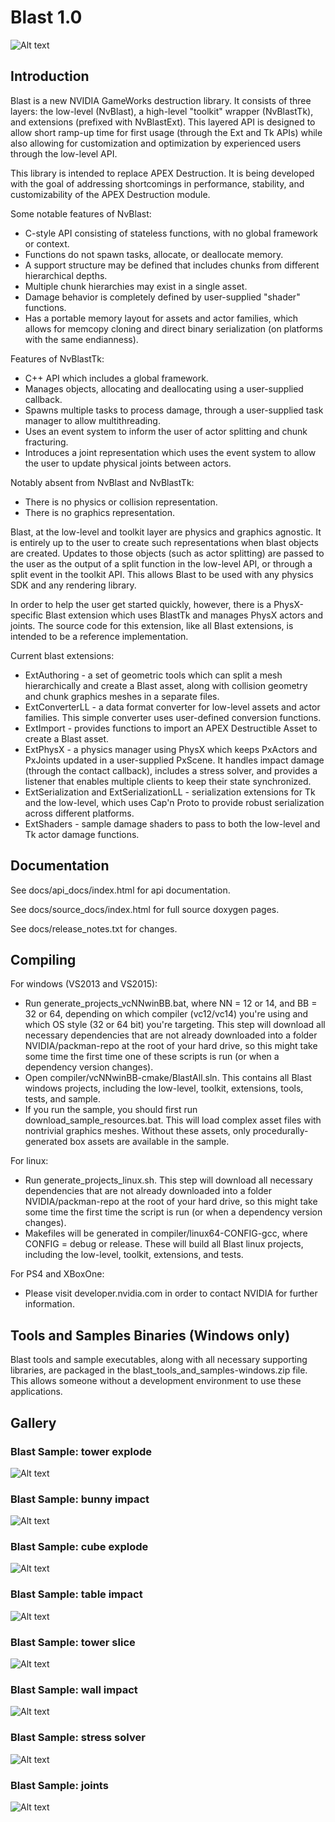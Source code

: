 Blast 1.0
=========

![Alt text](/images/blast.png?raw=true "Blast Intro")

Introduction
------------

Blast is a new NVIDIA GameWorks destruction library.  It consists of three layers: the low-level (NvBlast), a high-level "toolkit"
wrapper (NvBlastTk), and extensions (prefixed with NvBlastExt).  This layered API is designed to allow short ramp-up time for
first usage (through the Ext and Tk APIs) while also allowing for customization and optimization by experienced users through the
low-level API.

This library is intended to replace APEX Destruction.  It is being developed with the goal of addressing shortcomings in
performance, stability, and customizability of the APEX Destruction module.

Some notable features of NvBlast:
* C-style API consisting of stateless functions, with no global framework or context.
* Functions do not spawn tasks, allocate, or deallocate memory.
* A support structure may be defined that includes chunks from different hierarchical depths.
* Multiple chunk hierarchies may exist in a single asset.
* Damage behavior is completely defined by user-supplied "shader" functions.
* Has a portable memory layout for assets and actor families, which allows for memcopy cloning and direct binary serialization (on platforms with the same endianness).

Features of NvBlastTk:
* C++ API which includes a global framework.
* Manages objects, allocating and deallocating using a user-supplied callback.
* Spawns multiple tasks to process damage, through a user-supplied task manager to allow multithreading.
* Uses an event system to inform the user of actor splitting and chunk fracturing.
* Introduces a joint representation which uses the event system to allow the user to update physical joints between actors.

Notably absent from NvBlast and NvBlastTk:
* There is no physics or collision representation.
* There is no graphics representation.

Blast, at the low-level and toolkit layer are physics and graphics agnostic.  It is entirely up to the user to create such representations
when blast objects are created.  Updates to those objects (such as actor splitting) are passed to the user as the output of a split
function in the low-level API, or through a split event in the toolkit API.  This allows Blast to be used with any physics SDK and any
rendering library.

In order to help the user get started quickly, however, there is a PhysX-specific Blast extension which uses BlastTk and manages PhysX actors
and joints.  The source code for this extension, like all Blast extensions, is intended to be a reference implementation.

Current blast extensions:
* ExtAuthoring - a set of geometric tools which can split a mesh hierarchically and create a Blast asset, along with collision geometry and chunk graphics meshes in a separate files.
* ExtConverterLL - a data format converter for low-level assets and actor families.  This simple converter uses user-defined conversion functions.
* ExtImport - provides functions to import an APEX Destructible Asset to create a Blast asset.
* ExtPhysX - a physics manager using PhysX which keeps PxActors and PxJoints updated in a user-supplied PxScene.  It handles impact damage (through the contact callback), includes a stress solver, and provides a listener that enables multiple clients to keep their state synchronized.
* ExtSerialization and ExtSerializationLL - serialization extensions for Tk and the low-level, which uses Cap'n Proto to provide robust serialization across different platforms.
* ExtShaders - sample damage shaders to pass to both the low-level and Tk actor damage functions.

Documentation
-------------

See docs/api_docs/index.html for api documentation.

See docs/source_docs/index.html for full source doxygen pages.

See docs/release_notes.txt for changes.

Compiling
---------

For windows (VS2013 and VS2015):
* Run generate_projects_vcNNwinBB.bat, where NN = 12 or 14, and BB = 32 or 64, depending on which compiler
(vc12/vc14) you're using and which OS style (32 or 64 bit) you're targeting.  This step will download all necessary
dependencies that are not already downloaded into a folder NVIDIA/packman-repo at the root of your hard drive, so
this might take some time the first time one of these scripts is run (or when a dependency version changes).
* Open compiler/vcNNwinBB-cmake/BlastAll.sln.  This contains all Blast windows projects, including the
low-level, toolkit, extensions, tools, tests, and sample.
* If you run the sample, you should first run download_sample_resources.bat.  This will load complex asset
files with nontrivial graphics meshes.  Without these assets, only procedurally-generated box assets are available
in the sample.

For linux:
* Run generate_projects_linux.sh.  This step will download all necessary dependencies that are not already
downloaded into a folder NVIDIA/packman-repo at the root of your hard drive, so this might take some time the first
time the script is run (or when a dependency version changes).
* Makefiles will be generated in compiler/linux64-CONFIG-gcc, where CONFIG = debug or release.
These will build all Blast linux projects, including the low-level, toolkit, extensions, and tests.

For PS4 and XBoxOne:
* Please visit developer.nvidia.com in order to contact NVIDIA for further information.

Tools and Samples Binaries (Windows only)
-----------------------------------------

Blast tools and sample executables, along with all necessary supporting libraries, are packaged in the
blast_tools_and_samples-windows.zip file.  This allows someone without a development environment to use these
applications.

Gallery
---------

### Blast Sample: tower explode
![Alt text](/images/tower_explode.png?raw=true "Blast Sample: tower explode")
### Blast Sample: bunny impact
![Alt text](/images/bunny_impact.png?raw=true "Blast Sample: bunny impact")
### Blast Sample: cube explode
![Alt text](/images/cube_explode.png?raw=true "Blast Sample: cube explode")
### Blast Sample: table impact
![Alt text](/images/table_impact_wireframe.png?raw=true "Blast Sample: table impact")
### Blast Sample: tower slice
![Alt text](/images/tower_slice.png?raw=true "Blast Sample: tower slice")
### Blast Sample: wall impact
![Alt text](/images/wall_impact.png?raw=true "Blast Sample: wall impact")
### Blast Sample: stress solver
![Alt text](/images/stress.png?raw=true "Blast Sample: stress solver")
### Blast Sample: joints
![Alt text](/images/joints.png?raw=true "Blast Sample: joints")
